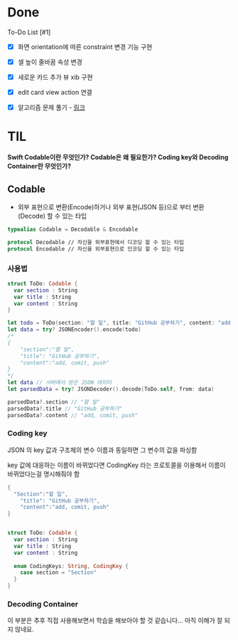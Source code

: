 # Done

To-Do List [#1]

- [x] 화면 orientation에 따른 constraint 변경 기능 구현
- [x] 셀 높이 줄바꿈 속성 변경
- [x] 새로운 카드 추가 뷰 xib 구현
- [x] edit card view action 연결



- [x] 알고리즘 문제 풀기 - [링크](https://leetcode.com/problems/counting-words-with-a-given-prefix/submissions/)





# TIL

**Swift Codable이란 무엇인가? Codable은 왜 필요한가? Coding key와 Decoding Container란 무엇인가?**

## Codable

- 외부 표현으로 변환(Encode)하거나 외부 표현(JSON 등)으로 부터 변환(Decode) 할 수 있는 타입

```swift
typealias Codable = Decodable & Encodable

protocol Decodable // 자신을 외부표현에서 디코딩 할 수 있는 타입
protocol Encodable // 자신을 외부표현으로 인코딩 할 수 있는 타입
```

### 사용법

```swift
struct ToDo: Codable {
  var section : String
  var title : String
  var content : String
}

let todo = ToDo(section: "할 일", title: "GitHub 공부하기", content: "add, commit, push")
let data = try? JSONEncoder().encode(todo)
/* 
{
	"section":"할 일",
	"title": "GitHub 공부하기",
	"content":"add, comit, push"
}
*/
let data // 서버에서 받은 JSON 데이터
let parsedData = try? JSONDecoder().decode(ToDo.self, from: data)

parsedData?.section // "할 일"
parsedData?.title // "GitHub 공부하기"
parsedData?.content // "add, comit, push"
```

### Coding key

JSON 의 key 값과 구조체의 변수 이름과 동일하면 그 변수의 값을 파싱함

key 값에 대응하는 이름이 바뀌었다면 CodingKey 라는 프로토콜을 이용해서 이름이 바뀌었다는걸 명시해줘야 함

``` swift
{
  "Section":"할 일",
	"title": "GitHub 공부하기",
	"content":"add, comit, push"
}


struct ToDo: Codable {
  var section : String
  var title : String
  var content : String
  
  enum CodingKeys: String, CodingKey {
    case section = "Section"
  }
}
```



### Decoding Container 

이 부분은 추후 직접 사용해보면서 학습을 해보아야 할 것 같습니다... 아직 이해가 잘 되지 않네요.

